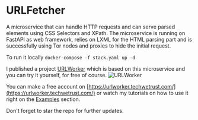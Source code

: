 # URLFetcher
A microservice that can handle HTTP requests and can serve parsed elements using CSS Selectors and XPath.
The microservice is running on FastAPI as web framework, relies on LXML for the HTML parsing part and is successfully using Tor nodes and proxies to hide the initial request.

To run it locally
`docker-compose -f stack.yaml up -d`

I published a project [URLWorker](https://urlworker.techwetrust.com/) which is based on this microservice and you can try it yourself, for free of course.
![URLWorker](https://i.imgur.com/jcXKTex.png)

You can make a free account on [https://urlworker.techwetrust.com/](https://urlworker.techwetrust.com/) or watch my tutorials on how to use it right on the [Examples](https://urlworker.techwetrust.com/examples/) section.

Don't forget to star the repo for further updates.
